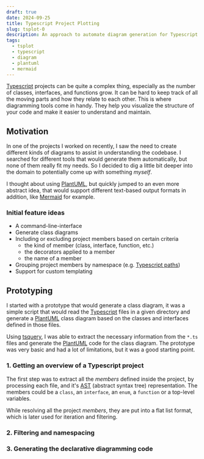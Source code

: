 ```yaml
---
draft: true
date: 2024-09-25
title: Typescript Project Plotting
slug: tsplot-0
description: An approach to automate diagram generation for Typescript projects
tags:
  - tsplot
  - typescript
  - diagram
  - plantuml
  - mermaid
---
```


  [ts]: https://www.typescriptlang.org/
  [puml]: https://plantuml.com/
  [mmd]: https://mermaid.js.org/
  [tsp]: https://github.com/JanUnld/tsplot#readme

[Typescript][ts] projects can be quite a complex thing, especially as the number of classes, interfaces, and functions grow. It can be hard to keep track of all the moving parts and how they relate to each other. This is where diagramming tools come in handy. They help you visualize the structure of your code and make it easier to understand and maintain.

## Motivation

In one of the projects I worked on recently, I saw the need to create different kinds of diagrams to assist in understanding the codebase. I searched for different tools that would generate them automatically, but none of them really fit my needs. So I decided to dig a little bit deeper into the domain to potentially come up with something _myself_. 

I thought about using [PlantUML][puml], but quickly jumped to an even more abstract idea, that would support different text-based output formats in addition, like [Mermaid][mmd] for example.

### Initial feature ideas

  [ts-paths]: https://www.typescriptlang.org/tsconfig/#paths
  [tsp-roadmap]: https://github.com/JanUnld/tsplot/blob/main/ROADMAP.md

- A command-line-interface
- Generate class diagrams
- Including or excluding project members based on certain criteria
  - the kind of member (class, interface, function, etc.)
  - the decorators applied to a member
  - the name of a member
- Grouping project members by namespace (e.g. [Typescript paths][ts-paths])
- Support for custom templating

## Prototyping

I started with a prototype that would generate a class diagram, it was a simple script that would read the [Typescript][ts] files in a given directory and generate a [PlantUML][puml] class diagram based on the classes and interfaces defined in those files.

  [tsq]: https://github.com/phenomnomnominal/tsquery#readme

Using [tsquery][tsq], I was able to extract the necessary information from the `*.ts` files and generate the [PlantUML][puml] code for the class diagram. The prototype was very basic and had a lot of limitations, but it was a good starting point.

### 1. Getting an overview of a Typescript project

  [wiki-ast]: https://en.wikipedia.org/wiki/Abstract_syntax_tree

The first step was to extract all the _members_ defined inside the project, by processing each file, and it's [AST][wiki-ast] (abstract syntax tree) representation. The members could be a `class`, an `interface`, an `enum`, a `function` or a top-level variables.

While resolving all the project _members_, they are put into a flat list format, which is later used for iteration and filtering.

### 2. Filtering and namespacing

### 3. Generating the declarative diagramming code
